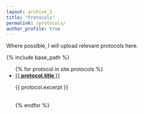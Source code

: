 ```yaml
---
layout: archive_2
title: "Protocols"
permalink: /protocols/
author_profile: true
---
```


Where possible, I will upload relevant protocols here.

{% include base_path %}

<ul>
  {% for protocol in site.protocols %}
    <li>
      <a href="{{ protocol.url }}">{{<b> protocol.title </b>}}</a>
      <p>{{ protocol.excerpt }}</p>
    <br>
    </li>
  {% endfor %}
</ul>





